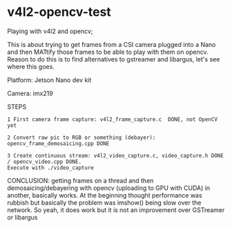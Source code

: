 # v4l2-opencv-test

Playing with v4l2 and opencv;

This is about trying to get frames from a CSI camera plugged into a Nano and then MATtify those frames to be able to play with them on opencv.
Reason to  do this is to find alternatives to gstreamer and libargus, let's see where this goes.

Platform: Jetson Nano dev kit

Camera: imx219

STEPS


 	1 First camera frame capture: v4l2_frame_capture.c  DONE, not OpenCV yet
 
	2 Convert raw pic to RGB or something (debayer): opencv_frame_demosaicing.cpp DONE

	3 Create continuous stream: v4l2_video_capture.c, video_capture.h DONE / opencv_video.cpp DONE. 
	Execute with ./video_capture

CONCLUSION: getting frames on a thread and then demosaicing/debayering with opencv (uploading to GPU with CUDA) in another, basically works. At the beginning thought
performance was rubbish but basically the problem was imshow() being slow over the network. So yeah, it does work but it is not an improvement over GSTreamer or libargus
			

